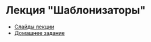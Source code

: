 Лекция "Шаблонизаторы"
===

- [Слайды лекции](./lection/lesson-6.pdf)
- [Домашнее задание](https://github.com/ItPeoplePython2018/lesson-6-homework)
